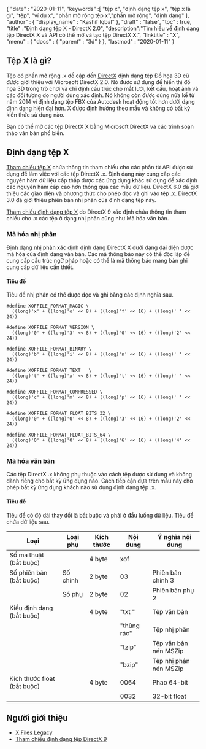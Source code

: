 {
  "date" : "2020-01-11",
  "keywords" :[ "tệp x", "định dạng tệp x", "tệp x là gì", "tệp", "ví dụ x", "phần mở rộng tệp x","phần mở rộng", "định dạng" ],
  "author" : {
    "display_name" : "Kashif Iqbal"
},
  "draft" : "false",
  "toc" : true,
  "title" :"Định dạng tệp X - DirectX 2.0",
  "description":"Tìm hiểu về định dạng tệp DirectX X và API có thể mở và tạo tệp DirectX X.",
  "linktitle" : "X",
  "menu" : {
    "docs" : {
      "parent" : "3d"
}
},
  "lastmod" : "2020-01-11"
}

## Tệp X là gì?

Tệp có phần mở rộng .x đề cập đến [DirectX](https://www.microsoft.com/en-us/download/search.aspx?q=directx) định dạng tệp Đồ họa 3D cũ được giới thiệu với Microsoft DirectX 2.0. Nó được sử dụng để hiển thị đồ họa 3D trong trò chơi và chỉ định cấu trúc cho mắt lưới, kết cấu, hoạt ảnh và các đối tượng do người dùng xác định. Nó không còn được dùng nữa kể từ năm 2014 vì định dạng tệp FBX của Autodesk hoạt động tốt hơn dưới dạng định dạng hiện đại hơn. X được định hướng theo mẫu và không có bất kỳ kiến thức sử dụng nào.

Bạn có thể mở các tệp DirectX X bằng Microsoft DirectX và các trình soạn thảo văn bản phổ biến.

## Định dạng tệp X

[Tham chiếu tệp X](https://learn.microsoft.com/en-us/windows/win32/direct3d9/dx9-graphics-reference-d3dx-x-file) chứa thông tin tham chiếu cho các phần tử API được sử dụng để làm việc với các tệp DirectX .x. Định dạng này cung cấp các nguyên hàm dữ liệu cấp thấp được các ứng dụng khác sử dụng để xác định các nguyên hàm cấp cao hơn thông qua các mẫu dữ liệu. DirectX 6.0 đã giới thiệu các giao diện và phương thức cho phép đọc và ghi vào tệp .x. DirectX 3.0 đã giới thiệu phiên bản nhị phân của định dạng tệp này.

[Tham chiếu định dạng tệp X](https://learn.microsoft.com/en-us/windows/win32/direct3d9/dx9-graphics-reference-x-file-format) do DirectX 9 xác định chứa thông tin tham chiếu cho .x các tệp ở dạng nhị phân cũng như Mã hóa văn bản.

### Mã hóa nhị phân

[Định dạng nhị phân](https://learn.microsoft.com/en-us/windows/win32/direct3d9/binary-encoding) xác định định dạng DirectX X dưới dạng đại diện được mã hóa của định dạng văn bản. Các mã thông báo này có thể độc lập để cung cấp cấu trúc ngữ pháp hoặc có thể là mã thông báo mang bản ghi cung cấp dữ liệu cần thiết.

#### Tiêu đề

Tiêu đề nhị phân có thể được đọc và ghi bằng các định nghĩa sau.

```
#define XOFFILE_FORMAT_MAGIC \
  ((long)'x' + ((long)'o' << 8) + ((long)'f' << 16) + ((long)' ' << 24))

#define XOFFILE_FORMAT_VERSION \
  ((long)'0' + ((long)'3' << 8) + ((long)'0' << 16) + ((long)'2' << 24))

#define XOFFILE_FORMAT_BINARY \
  ((long)'b' + ((long)'i' << 8) + ((long)'n' << 16) + ((long)' ' << 24))

#define XOFFILE_FORMAT_TEXT   \
  ((long)'t' + ((long)'x' << 8) + ((long)'t' << 16) + ((long)' ' << 24))

#define XOFFILE_FORMAT_COMPRESSED \
  ((long)'c' + ((long)'m' << 8) + ((long)'p' << 16) + ((long)' ' << 24))

#define XOFFILE_FORMAT_FLOAT_BITS_32 \
  ((long)'0' + ((long)'0' << 8) + ((long)'3' << 16) + ((long)'2' << 24))

#define XOFFILE_FORMAT_FLOAT_BITS_64 \
  ((long)'0' + ((long)'0' << 8) + ((long)'6' << 16) + ((long)'4' << 24))
```

### Mã hóa văn bản

Các tệp DirectX .x không phụ thuộc vào cách tệp được sử dụng và không dành riêng cho bất kỳ ứng dụng nào. Cách tiếp cận dựa trên mẫu này cho phép bất kỳ ứng dụng khách nào sử dụng định dạng tệp .x.


#### Tiêu đề

Tiêu đề có độ dài thay đổi là bắt buộc và phải ở đầu luồng dữ liệu. Tiêu đề chứa dữ liệu sau.

|Loại |Loại phụ |Kích thước |Nội dung |Ý nghĩa nội dung|
---|---|---|---|---|
|Số ma thuật (bắt buộc)| | 4 byte |xof |
|Số phiên bản (bắt buộc) |Số chính |2 byte |03 |Phiên bản chính 3|
| |Số phụ |2 byte |02 |Phiên bản phụ 2|
|Kiểu định dạng (bắt buộc)| |4 byte |"txt " |Tệp văn bản|
| | | |"thùng rác" | Tệp nhị phân|
| | | |"tzip"| Tệp văn bản nén MSZip |
| | | |"bzip"| Tệp nhị phân nén MSZip |
|Kích thước float (bắt buộc)| |4 byte| 0064| Phao 64-bit|
| | | |0032 |32-bit float|


## Người giới thiệu

* [X Files Legacy](https://learn.microsoft.com/en-us/windows/win32/direct3d9/x-files--legacy-)
* [Tham chiếu định dạng tệp DirectX 9](https://learn.microsoft.com/en-us/windows/win32/direct3d9/dx9-graphics-reference-x-file-format)

